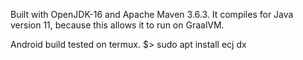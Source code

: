 
Built with OpenJDK-16 and Apache Maven 3.6.3.
It compiles for Java version 11, because this allows it to run on GraalVM.


Android build tested on termux.
$> sudo apt install ecj dx

